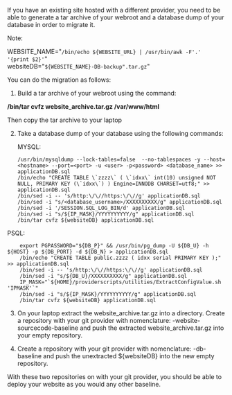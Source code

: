If you have an existing site hosted with a different provider, you need to be able to generate a tar archive of your webroot and a database dump of your database in order to migrate it.

Note:

WEBSITE_NAME="`/bin/echo ${WEBSITE_URL} | /usr/bin/awk -F'.' '{print $2}'`"  
websiteDB="`${WEBSITE_NAME}-DB-backup".tar.gz`"

You can do the migration as follows:

1. Build a tar archive of your webroot using the command:  

**/bin/tar cvfz website_archive.tar.gz /var/www/html** 

Then copy the tar archive to your laptop

2. Take a database dump of your database using the following commands:

   MYSQL:
   
       /usr/bin/mysqldump --lock-tables=false  --no-tablespaces -y --host=<hostname> --port=<port> -u <user> -p<password> <database_name> >> applicationDB.sql
       /bin/echo "CREATE TABLE \`zzzz\` ( \`idxx\` int(10) unsigned NOT NULL, PRIMARY KEY (\`idxx\`) ) Engine=INNODB CHARSET=utf8;" >> applicationDB.sql
       /bin/sed -i -- 's/http:\/\//https:\/\//g' applicationDB.sql
       /bin/sed -i "s/<database_username>/XXXXXXXXXX/g" applicationDB.sql
       /bin/sed -i '/SESSION.SQL_LOG_BIN/d' applicationDB.sql
       /bin/sed -i "s/${IP_MASK}/YYYYYYYYYY/g" applicationDB.sql
       /bin/tar cvfz ${websiteDB} applicationDB.sql
  
  PSQL:
  
        export PGPASSWORD="${DB_P}" && /usr/bin/pg_dump -U ${DB_U} -h ${HOST} -p ${DB_PORT} -d ${DB_N} > applicationDB.sql
        /bin/echo "CREATE TABLE public.zzzz ( idxx serial PRIMARY KEY );" >> applicationDB.sql
        /bin/sed -i -- 's/http:\/\//https:\/\//g' applicationDB.sql
        /bin/sed -i "s/${DB_U}/XXXXXXXXXX/g" applicationDB.sql
        IP_MASK="`${HOME}/providerscripts/utilities/ExtractConfigValue.sh 'IPMASK'`"
        /bin/sed -i "s/${IP_MASK}/YYYYYYYYYY/g" applicationDB.sql
        /bin/tar cvfz ${websiteDB} applicationDB.sql  
  
  
   3. On your laptop extract the website_archive.tar.gz into a directory. Create a repository with your git provider with nomenclature: <identifier>-website-sourcecode-baseline and push the extracted website_archive.tar.gz into your empty repository.  
   
   4. Create a repository with your git provider with nomenclature: <identifier>-db-baseline and push the unextracted ${websiteDB} into the new empty repository.  
   
   With these two repositories on with your git provider, you should be able to deploy your website as you would any other baseline. 
   
